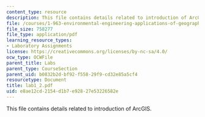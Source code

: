 ```yaml
---
content_type: resource
description: This file contains details related to introduction of ArcGIS.
file: /courses/1-963-environmental-engineering-applications-of-geographic-information-systems-fall-2004/e8ae12cd2154d1b7e92827e53226582e_lab1_2.pdf
file_size: 758277
file_type: application/pdf
learning_resource_types:
- Laboratory Assignments
license: https://creativecommons.org/licenses/by-nc-sa/4.0/
ocw_type: OCWFile
parent_title: Labs
parent_type: CourseSection
parent_uid: b0832b2d-bf92-f558-29f9-cd32e85a5cf4
resourcetype: Document
title: lab1_2.pdf
uid: e8ae12cd-2154-d1b7-e928-27e53226582e
---
```

This file contains details related to introduction of ArcGIS.